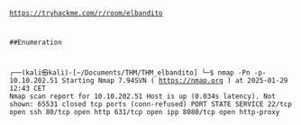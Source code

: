 <code>

https://tryhackme.com/r/room/elbandito

##Enumeration


┌──(kali㉿kali)-[~/Documents/THM/THM_elbandito]
└─$ nmap   -Pn -p- 10.10.202.51 
Starting Nmap 7.94SVN ( https://nmap.org ) at 2025-01-29 12:43 CET
Nmap scan report for 10.10.202.51
Host is up (0.034s latency).
Not shown: 65531 closed tcp ports (conn-refused)
PORT     STATE SERVICE
22/tcp   open  ssh
80/tcp   open  http
631/tcp  open  ipp
8080/tcp open  http-proxy

</code>
